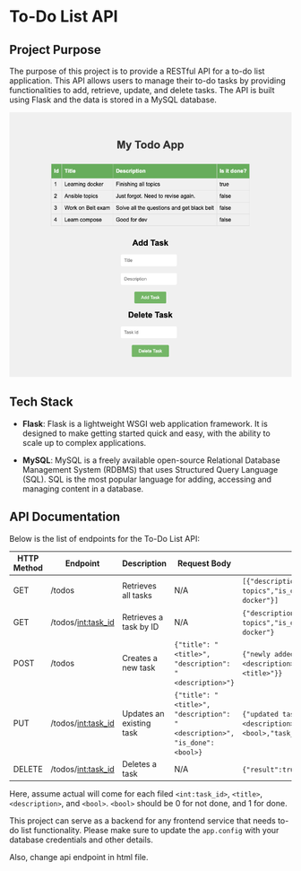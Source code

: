 # To-Do List API

## Project Purpose

The purpose of this project is to provide a RESTful API for a to-do list application. This API allows users to manage their to-do tasks by providing functionalities to add, retrieve, update, and delete tasks. The API is built using Flask and the data is stored in a MySQL database.

![Todo list app home](img/home.png)

## Tech Stack

- **Flask**: Flask is a lightweight WSGI web application framework. It is designed to make getting started quick and easy, with the ability to scale up to complex applications.

- **MySQL**: MySQL is a freely available open-source Relational Database Management System (RDBMS) that uses Structured Query Language (SQL). SQL is the most popular language for adding, accessing and managing content in a database.

## API Documentation

Below is the list of endpoints for the To-Do List API:

| HTTP Method | Endpoint | Description | Request Body | Example Response |
|-------------|----------|-------------|--------------|------------------|
| GET | /todos | Retrieves all tasks | N/A | `[{"description":"Finishing all topics","is_done":true,"task_id":1,"title":"Learning docker"}]` |
| GET | /todos/<int:task_id> | Retrieves a task by ID | N/A | `{"description":"Finishing all topics","is_done":true,"task_id":1,"title":"Learning docker"}` |
| POST | /todos | Creates a new task | `{"title": "<title>", "description": "<description>"}` | `{"newly added task":{"description":"<description>","is_done":false,"task_id":2,"title":"<title>"}}` |
| PUT | /todos/<int:task_id> | Updates an existing task | `{"title": "<title>", "description": "<description>", "is_done": <bool>}` | `{"updated task":{"description":"<description>","is_done":<bool>,"task_id":2,"title":"<title>"}}` |
| DELETE | /todos/<int:task_id> | Deletes a task | N/A | `{"result":true}` |

Here, assume actual will come for each filed `<int:task_id>`, `<title>`, `<description>`, and `<bool>`. `<bool>` should be 0 for not done, and 1 for done.

This project can serve as a backend for any frontend service that needs to-do list functionality. Please make sure to update the `app.config` with your database credentials and other details.

Also, change api endpoint in html file.

